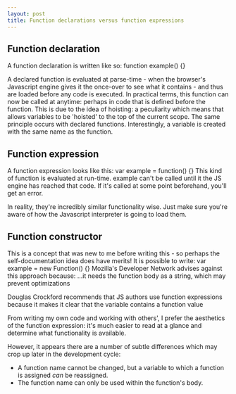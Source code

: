 ```yaml
---
layout: post
title: Function declarations versus function expressions
---
```

## Function declaration
A function declaration is written like so:
    function example() {}

A declared function is evaluated at parse-time - when the browser's Javascript engine gives it the once-over to see what it contains - and thus are loaded before any code is executed.
In practical terms, this function can now be called at anytime: perhaps in code that is defined before the function. This is due to the idea of hoisting: a peculiarity which means that allows variables to be 'hoisted' to the top of the current scope.  The same principle occurs with declared functions.
Interestingly, a variable is created with the same name as the function.

## Function expression
A function expression looks like this:
    var example = function() {}
This kind of function is evaluated at run-time. example can't be called until it the JS engine has reached that code. If it's called at some point beforehand, you'll get an error.

In reality, they're incredibly similar functionality wise. Just make sure you're aware of how the Javascript interpreter is going to load them. 

## Function constructor
This is a concept that was new to me before writing this - so perhaps the self-documentation idea does have merits! 
It is possible to write:
    var example = new Function() {}
Mozilla's Developer Network advises against this approach because:
	…it needs the function body as a string, which may prevent optimizations

Douglas Crockford recommends that JS authors use function expressions because
	it makes it clear that the variable contains a function value

From writing my own code and working with others', I prefer the aesthetics of the function expression: it's much easier to read at a glance and determine what functionality is available.

However, it appears there are a number of subtle differences which may crop up later in the development cycle:
- A function name cannot be changed, but a variable to which a function is assigned _can_ be reassigned.
- The function name can only be used within the function's body.